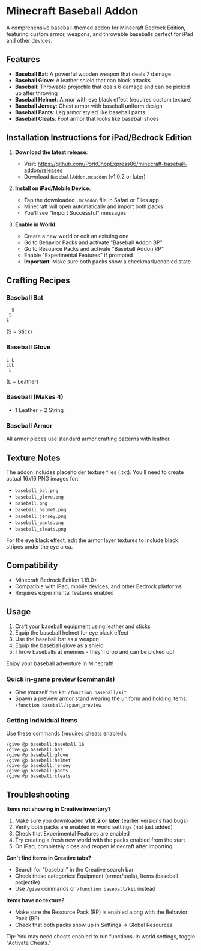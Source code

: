 # Minecraft Baseball Addon

A comprehensive baseball-themed addon for Minecraft Bedrock Edition, featuring custom armor, weapons, and throwable baseballs perfect for iPad and other devices.

## Features
- **Baseball Bat**: A powerful wooden weapon that deals 7 damage
- **Baseball Glove**: A leather shield that can block attacks
- **Baseball**: Throwable projectile that deals 6 damage and can be picked up after throwing
- **Baseball Helmet**: Armor with eye black effect (requires custom texture)
- **Baseball Jersey**: Chest armor with baseball uniform design
- **Baseball Pants**: Leg armor styled like baseball pants
- **Baseball Cleats**: Foot armor that looks like baseball shoes

## Installation Instructions for iPad/Bedrock Edition

1. **Download the latest release**:
   - Visit: https://github.com/PorkChopExpress86/minecraft-baseball-addon/releases
   - Download `BaseballAddon.mcaddon` (v1.0.2 or later)

2. **Install on iPad/Mobile Device**:
   - Tap the downloaded `.mcaddon` file in Safari or Files app
   - Minecraft will open automatically and import both packs
   - You'll see "Import Successful" messages

3. **Enable in World**:
   - Create a new world or edit an existing one
   - Go to Behavior Packs and activate "Baseball Addon BP"
   - Go to Resource Packs and activate "Baseball Addon RP"
   - Enable "Experimental Features" if prompted
   - **Important**: Make sure both packs show a checkmark/enabled state

## Crafting Recipes

### Baseball Bat
```
  S
 S
S
```
(S = Stick)

### Baseball Glove
```
L L
LLL
 L
```
(L = Leather)

### Baseball (Makes 4)
- 1 Leather + 2 String

### Baseball Armor
All armor pieces use standard armor crafting patterns with leather.

## Texture Notes
The addon includes placeholder texture files (.txt). You'll need to create actual 16x16 PNG images for:
- `baseball_bat.png`
- `baseball_glove.png`
- `baseball.png`
- `baseball_helmet.png`
- `baseball_jersey.png`
- `baseball_pants.png`
- `baseball_cleats.png`

For the eye black effect, edit the armor layer textures to include black stripes under the eye area.

## Compatibility
- Minecraft Bedrock Edition 1.19.0+
- Compatible with iPad, mobile devices, and other Bedrock platforms
- Requires experimental features enabled

## Usage
1. Craft your baseball equipment using leather and sticks
2. Equip the baseball helmet for eye black effect
3. Use the baseball bat as a weapon
4. Equip the baseball glove as a shield
5. Throw baseballs at enemies - they'll drop and can be picked up!

Enjoy your baseball adventure in Minecraft!

### Quick in-game preview (commands)
- Give yourself the kit: `/function baseball/kit`
- Spawn a preview armor stand wearing the uniform and holding items: `/function baseball/spawn_preview`

### Getting Individual Items
Use these commands (requires cheats enabled):
```
/give @p baseball:baseball 16
/give @p baseball:bat
/give @p baseball:glove
/give @p baseball:helmet
/give @p baseball:jersey
/give @p baseball:pants
/give @p baseball:cleats
```

## Troubleshooting

**Items not showing in Creative inventory?**
1. Make sure you downloaded **v1.0.2 or later** (earlier versions had bugs)
2. Verify both packs are enabled in world settings (not just added)
3. Check that Experimental Features are enabled
4. Try creating a fresh new world with the packs enabled from the start
5. On iPad, completely close and reopen Minecraft after importing

**Can't find items in Creative tabs?**
- Search for "baseball" in the Creative search bar
- Check these categories: Equipment (armor/tools), Items (baseball projectile)
- Use `/give` commands or `/function baseball/kit` instead

**Items have no texture?**
- Make sure the Resource Pack (RP) is enabled along with the Behavior Pack (BP)
- Check that both packs show up in Settings → Global Resources

Tip: You may need cheats enabled to run functions. In world settings, toggle "Activate Cheats."